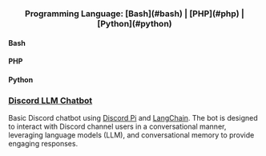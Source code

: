 <div align="center">
  <h3>
   Programming Language: [Bash](#bash) | [PHP](#php) | [Python](#python)
  </h3>
</div>

#### Bash

#### PHP

#### Python
### [Discord LLM Chatbot](https://github.com/shaunbarnard/python/tree/main/discord-llm-chatbot)
Basic Discord chatbot using [Discord Pi](https://github.com/Rapptz/discord.py) and [LangChain](https://github.com/langchain-ai/langchain). The bot is designed to interact with Discord channel users in a conversational manner, leveraging language models (LLM), and conversational memory to provide engaging responses.

